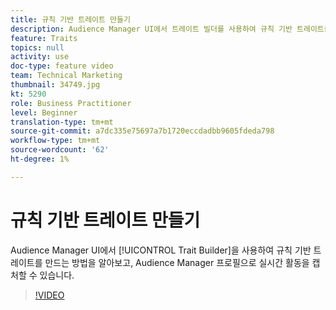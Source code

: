 ```yaml
---
title: 규칙 기반 트레이트 만들기
description: Audience Manager UI에서 트레이트 빌더를 사용하여 규칙 기반 트레이트를 만드는 방법을 알아보고, Audience Manager 프로필으로 실시간 활동을 캡처할 수 있습니다.
feature: Traits
topics: null
activity: use
doc-type: feature video
team: Technical Marketing
thumbnail: 34749.jpg
kt: 5290
role: Business Practitioner
level: Beginner
translation-type: tm+mt
source-git-commit: a7dc335e75697a7b1720eccdadbb9605fdeda798
workflow-type: tm+mt
source-wordcount: '62'
ht-degree: 1%

---
```



# 규칙 기반 트레이트 만들기

Audience Manager UI에서 [!UICONTROL Trait Builder]을 사용하여 규칙 기반 트레이트를 만드는 방법을 알아보고, Audience Manager 프로필으로 실시간 활동을 캡처할 수 있습니다.

>[!VIDEO](https://video.tv.adobe.com/v/34749/?quality=12&learn=on)
